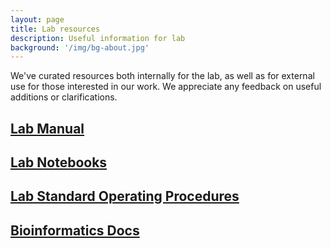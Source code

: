```yaml
---
layout: page
title: Lab resources
description: Useful information for lab
background: '/img/bg-about.jpg'
---
```


We've curated resources both internally for the lab, as well as for external use for those interested in our work. We appreciate any feedback on useful additions or clarifications.

## [Lab Manual](https://docs.google.com/document/d/1dQNP4of_o7MRcO6lCtYrgRC46rELaqh7UycQNdqH0G0/edit?usp=sharing)


## [Lab Notebooks](https://drive.google.com/drive/folders/19WOEQiZVBzx1pMYKDpTQ57PGujgqbNVc?usp=sharing)


## [Lab Standard Operating Procedures](https://drive.google.com/drive/folders/1oEeThDfqI9mCMOcYbHXXlfmyE5xlmYQo?usp=sharing)


## [Bioinformatics Docs](https://jessicalanglab.github.io/Resources/BioinformaticDocs)


<!---

## Lab operation

### Bioinformatics support
+ Lab github repository
+ Computing platform
+ Bioinformatics cores on campus
+ Online Bioinformatics bootcamp
+ Online courses
+ Campus cores

### Protocols
+

### Lab databases
+ Oligos & Primers


## Lab safety & compliance
+ Biosafety protocol+++
+ IRB protocols+++
+ Lab training tracking spreadsheet


## Career & mentorship
+ Grad Student Mentor/Mentee Agreement
+ Postdoc Mentor/Mentee Agreement
+ Undergraduate Mentor/Mentee Agreement

--->
